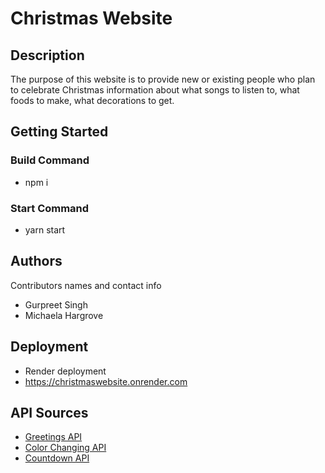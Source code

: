 # Christmas Website 

## Description

The purpose of this website is to provide new or existing people who plan to celebrate Christmas information about what songs to listen to, what foods to make, what decorations to get. 

## Getting Started

### Build Command

* npm i

### Start Command 

* yarn start

## Authors

Contributors names and contact info

* Gurpreet Singh
* Michaela Hargrove

## Deployment

* Render deployment
* https://christmaswebsite.onrender.com

## API Sources

* [Greetings API](https://christmasjoy.dev/docs/getting-started)
* [Color Changing API](https://random-data-api.com/)
* [Countdown API](https://christmascountdown.live/api)
